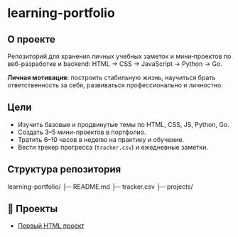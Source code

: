 # learning-portfolio

## О проекте
Репозиторий для хранения личных учебных заметок и мини‑проектов по веб-разработке и backend:
HTML → CSS → JavaScript → Python → Go.

**Личная мотивация:** построить стабильную жизнь, научиться брать ответственность за себя, развиваться профессионально и личностно.

## Цели
- Изучить базовые и продвинутые темы по HTML, CSS, JS, Python, Go.
- Создать 3–5 мини-проектов в портфолио.
- Тратить 6–10 часов в неделю на практику и обучение.
- Вести трекер прогресса (`tracker.csv`) и ежедневные заметки.

## Структура репозитория
learning-portfolio/
├─ README.md
├─ tracker.csv
├─ projects/
## 🚀 Проекты
- [Первый HTML проект](projects/index.html)

